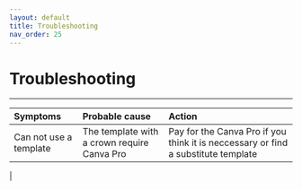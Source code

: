 ```yaml
---
layout: default
title: Troubleshooting
nav_order: 25
---
```


# Troubleshooting

---

|  Symptoms  | Probable cause  | Action |
| :----------| :----------------| :--------|
|Can not use a template| The template with a crown require Canva Pro | Pay for the Canva Pro if you think it is neccessary or find a substitute template|
|

